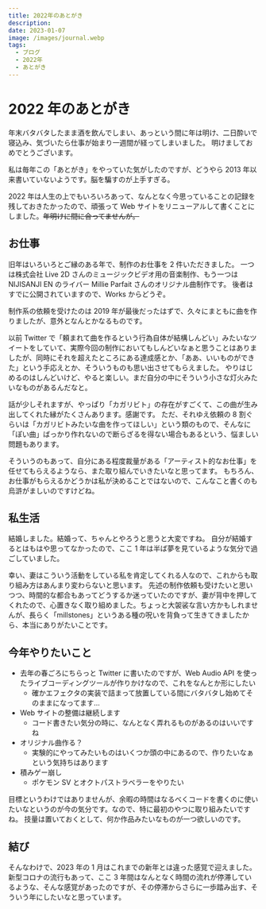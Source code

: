 ```yaml
---
title: 2022年のあとがき
description:
date: 2023-01-07
image: /images/journal.webp
tags:
  - ブログ
  - 2022年
  - あとがき
---
```


# 2022 年のあとがき

年末バタバタしたまま酒を飲んでしまい、あっという間に年は明け、二日酔いで寝込み、気づいたら仕事が始まり一週間が経ってしまいました。
明けましておめでとうございます。

私は毎年この「あとがき」をやっていた気がしたのですが、どうやら 2013 年以来書いていないようです。脳を騙すのが上手すぎる。

2022 年は人生の上でもいろいろあって、なんとなく今思っていることの記録を残しておきたかったので、頑張って Web サイトをリニューアルして書くことにしました。~~年明けに間に合ってませんが。~~

## お仕事

旧年はいろいろとご縁のある年で、制作のお仕事を 2 件いただきました。
一つは株式会社 Live 2D さんのミュージックビデオ用の音楽制作、もう一つは NIJISANJI EN のライバー Millie Parfait さんのオリジナル曲制作です。
後者はすでに公開されていますので、Works からどうぞ。

制作系の依頼を受けたのは 2019 年が最後だったはずで、久々にまともに曲を作りましたが、意外となんとかなるものです。

以前 Twitter で「頼まれて曲を作るという行為自体が結構しんどい」みたいなツイートをしていて、実際今回の制作においてもしんどいなぁと思うことはありましたが、同時にそれを超えたところにある達成感とか、「ああ、いいものができた」という手応えとか、そういうものも思い出させてもらえました。
やりはじめるのはしんどいけど、やると楽しい。まだ自分の中にそういう小さな灯火みたいなものがあるんだなと。

話が少しそれますが、やっぱり「カガリビト」の存在がすごくて、この曲が生み出してくれた縁がたくさんあります。感謝です。
ただ、それゆえ依頼の 8 割ぐらいは「カガリビトみたいな曲を作ってほしい」という類のもので、そんなに「ぽい曲」ばっかり作れないので断らざるを得ない場合もあるという、悩ましい問題もあります。

そういうのもあって、自分にある程度裁量がある「アーティスト的なお仕事」を任せてもらえるようなら、また取り組んでいきたいなと思ってます。
もちろん、お仕事がもらえるかどうかは私が決めることではないので、こんなこと書くのも烏滸がましいのですけどね。

## 私生活

結婚しました。結婚って、ちゃんとやろうと思うと大変ですね。
自分が結婚するとはもはや思ってなかったので、ここ 1 年は半ば夢を見ているような気分で過ごしていました。

幸い、妻はこういう活動をしている私を肯定してくれる人なので、これからも取り組み方はあんまり変わらないと思います。
先述の制作依頼も受けたいと思いつつ、時間的な都合もあってどうするか迷っていたのですが、妻が背中を押してくれたので、心置きなく取り組めました。ちょっと大袈裟な言い方かもしれませんが、長らく「millstones」というある種の呪いを背負って生きてきましたから、本当にありがたいことです。

## 今年やりたいこと

- 去年の春ごろにちらっと Twitter に書いたのですが、Web Audio API を使ったライブコーディングツールが作りかけなので、これをなんとか形にしたい
  - 確かエフェクタの実装で詰まって放置している間にバタバタし始めてそのままになってます…
- Web サイトの整備は継続します
  - コード書きたい気分の時に、なんとなく弄れるものがあるのはいいですね
- オリジナル曲作る？
  - 実験的にやってみたいものはいくつか頭の中にあるので、作りたいなぁという気持ちはあります
- 積みゲー崩し
  - ポケモン SV とオクトパストラベラーをやりたい

目標というわけではありませんが、余暇の時間はなるべくコードを書くのに使いたいなというのが今の気分です。なので、特に最初のやつに取り組みたいですね。
技量は置いておくとして、何か作品みたいなものが一つ欲しいのです。

## 結び

そんなわけで、2023 年の 1 月はこれまでの新年とは違った感覚で迎えました。新型コロナの流行もあって、ここ 3 年間はなんとなく時間の流れが停滞しているような、そんな感覚があったのですが、その停滞からさらに一歩踏み出す、そういう年にしたいなと思っています。
